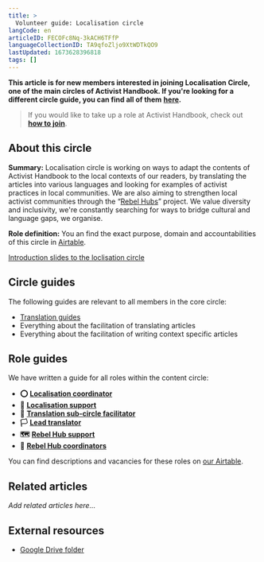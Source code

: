 ```yaml
---
title: >
  Volunteer guide: Localisation circle
langCode: en
articleID: FECOFc8Nq-3kACH6TFfP
languageCollectionID: TA9qfoZljo9XtWDTkQO9
lastUpdated: 1673628396818
tags: []
---
```


**This article is for new members interested in joining Localisation Circle, one of the main circles of Activist Handbook. If you're looking for a different circle guide, you can find all of them** [**here**](/support)**.**

> If you would like to take up a role at Activist Handbook, check out [**how to join**](/join).

## About this circle

**Summary:** Localisation circle is working on ways to adapt the contents of Activist Handbook to the local contexts of our readers, by translating the articles into various languages and looking for examples of activist practices in local communities. We are also aiming to strengthen local activist communities through the “[Rebel Hubs](https://docs.google.com/document/d/1RLC8OHYbzKo4v4UDkao27Z2NQIy5OBSc_SXs0uLqMBk/edit)” project. We value diversity and inclusivity, we're constantly searching for ways to bridge cultural and language gaps, we organise.

**Role definition:** You an find the exact purpose, domain and accountabilities of this circle in [Airtable](https://airtable.com/shrnow8KNDUtO4oGq/tblTRJuhY3VDCNwJr/viwQ80eK0aE226gpv/rec6vpnbhmjyxIIv7).

[Introduction slides to the loclisation circle](https://app.pitch.com/app/presentation/64eed5ef-284c-49ed-babe-a549a3247b38/036fbe07-15a6-441d-ab95-848107eb37f1)

## Circle guides

The following guides are relevant to all members in the core circle:

-   [Translation guides](translate)
-   Everything about the facilitation of translating articles
-   Everything about the facilitation of writing context specific articles

## Role guides

We have written a guide for all roles within the content circle:

-   **⭕️** [**Localisation coordinator**](coordinator)
-   **🙌** [**Localisation support**](/support/localisation/localisationsupport)
-   **💬** [**Translation sub-circle facilitator**](translation-facilitator)
-   **🏳** [**Lead translator**](/support/localisation/leadtranslator)
-   **🗺** [**Rebel Hub support**](/support/localisation/rebelhubsupport)
-   **📍** [**Rebel Hub coordinators**](/support/hub)

You can find descriptions and vacancies for these roles on [our Airtable](https://airtable.com/shr6GqOJ7587fNbEn/tbloV4g8loVisebVz?filter_Circles=Localisation%20circle).

## **Related articles**

_Add related articles here…_

## **External resources**

-   [Google Drive folder](https://drive.google.com/drive/folders/1VYanhnyFSG9KxrgQrv2UuHuUKx2NIyoK)